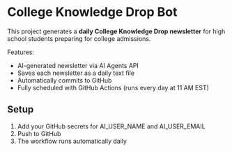 # College Knowledge Drop Bot

This project generates a **daily College Knowledge Drop newsletter** for high school students preparing for college admissions.

Features:
- AI-generated newsletter via AI Agents API
- Saves each newsletter as a daily text file
- Automatically commits to GitHub
- Fully scheduled with GitHub Actions (runs every day at 11 AM EST)

## Setup
1. Add your GitHub secrets for AI_USER_NAME and AI_USER_EMAIL
2. Push to GitHub
3. The workflow runs automatically daily

